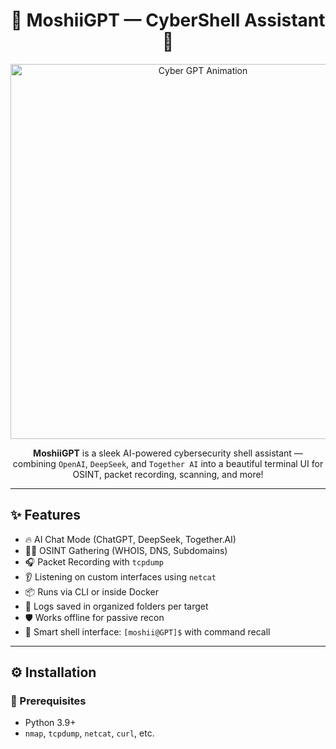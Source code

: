 <h1 align="center">
  🚀 MoshiiGPT — CyberShell Assistant 🧠
</h1>

<p align="center">
  <img src="https://media.giphy.com/media/v1.Y2lkPTc5MGI3NjExcmY4a3Z5NnJnbGE3Z25mZmR6dDRrMmR5NjNzMm1mYXk5OGF5ajFzbCZlcD12MV9naWZzX3NlYXJjaCZjdD1n/3oriO0OEd9QIDdllqo/giphy.gif" width="600" alt="Cyber GPT Animation"/>
</p>

<p align="center">
  <b>MoshiiGPT</b> is a sleek AI-powered cybersecurity shell assistant — 
  combining <code>OpenAI</code>, <code>DeepSeek</code>, and <code>Together AI</code> 
  into a beautiful terminal UI for OSINT, packet recording, scanning, and more!
</p>

---

## ✨ Features

- 🔥 AI Chat Mode (ChatGPT, DeepSeek, Together.AI)
- 🕵️‍♂️ OSINT Gathering (WHOIS, DNS, Subdomains)
- 🎧 Packet Recording with `tcpdump`
- 👂 Listening on custom interfaces using `netcat`
- 📦 Runs via CLI or inside Docker
- 📁 Logs saved in organized folders per target
- 🛡️ Works offline for passive recon
- 🤖 Smart shell interface: `[moshii@GPT]$` with command recall

---

## ⚙️ Installation

### 🔧 Prerequisites

- Python 3.9+
- `nmap`, `tcpdump`, `netcat`, `curl`, etc.


